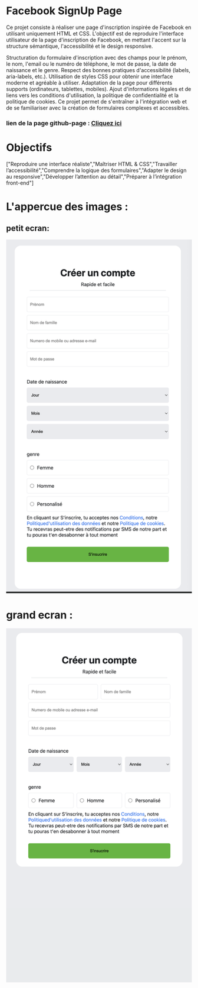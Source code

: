 # Facebook SignUp Page
Ce projet consiste à réaliser une page d'inscription inspirée de Facebook en utilisant uniquement HTML et CSS. L'objectif est de reproduire l'interface utilisateur de la page d'inscription de Facebook, en mettant l'accent sur la structure sémantique, l'accessibilité et le design responsive.

Structuration du formulaire d'inscription avec des champs pour le prénom, le nom, l'email ou le numéro de téléphone, le mot de passe, la date de naissance et le genre.
Respect des bonnes pratiques d'accessibilité (labels, aria-labels, etc.).
Utilisation de styles CSS pour obtenir une interface moderne et agréable à utiliser.
Adaptation de la page pour différents supports (ordinateurs, tablettes, mobiles).
Ajout d'informations légales et de liens vers les conditions d'utilisation, la politique de confidentialité et la politique de cookies.
Ce projet permet de s'entraîner à l'intégration web et de se familiariser avec la création de formulaires complexes et accessibles.

### lien de la page github-page : [Cliquez ici](https://epiphane-code.github.io/Facebook-SignUp/)

# Objectifs
 ["Reproduire une interface réaliste","Maîtriser HTML & CSS","Travailler l’accessibilité","Comprendre la logique des formulaires","Adapter le design au responsive","Développer l’attention au détail","Préparer à l’intégration front-end"]


# L'appercue des images :
## petit ecran:
![](img/face2.png)

# grand ecran :
![](img/face1.png)